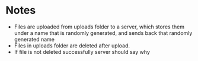 # Notes
- Files are uploaded from uploads folder to a server, which stores them under a name that is randomly generated, and sends back that randomly generated name
- Files in uploads folder are deleted after upload. 
- If file is not deleted successfully server should say why
